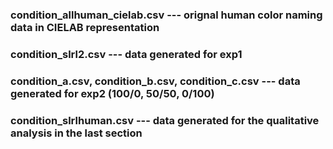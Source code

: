 ### condition_allhuman_cielab.csv --- orignal human color naming data in CIELAB representation
### condition_slrl2.csv --- data generated for exp1
### condition_a.csv, condition_b.csv, condition_c.csv --- data generated for exp2 (100/0, 50/50, 0/100)
### condition_slrlhuman.csv --- data generated for the qualitative analysis in the last section
